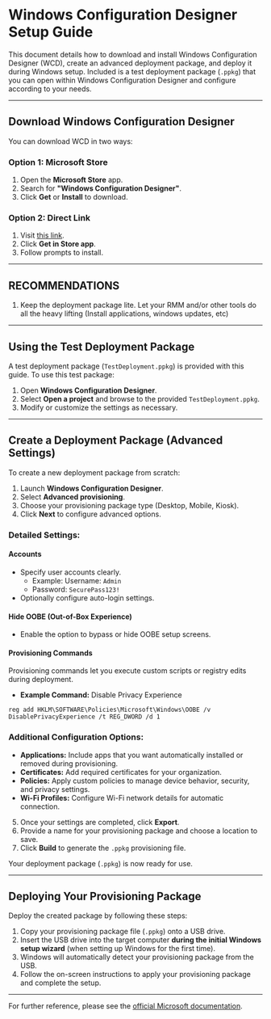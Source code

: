 # Windows Configuration Designer Setup Guide

This document details how to download and install Windows Configuration Designer (WCD), create an advanced deployment package, and deploy it during Windows setup. Included is a test deployment package (`.ppkg`) that you can open within Windows Configuration Designer and configure according to your needs.

---

## Download Windows Configuration Designer

You can download WCD in two ways:

### Option 1: Microsoft Store
1. Open the **Microsoft Store** app.
2. Search for **"Windows Configuration Designer"**.
3. Click **Get** or **Install** to download.

### Option 2: Direct Link
1. Visit [this link](https://apps.microsoft.com/detail/9NBLGGH4TX22?hl=en-us&gl=US&ocid=pdpshare).
2. Click **Get in Store app**.
3. Follow prompts to install.

---

## RECOMMENDATIONS

1. Keep the deployment package lite. Let your RMM and/or other tools do all the heavy lifting (Install applications, windows updates, etc)

---

## Using the Test Deployment Package

A test deployment package (`TestDeployment.ppkg`) is provided with this guide. To use this test package:

1. Open **Windows Configuration Designer**.
2. Select **Open a project** and browse to the provided `TestDeployment.ppkg`.
3. Modify or customize the settings as necessary.

---

## Create a Deployment Package (Advanced Settings)

To create a new deployment package from scratch:

1. Launch **Windows Configuration Designer**.
2. Select **Advanced provisioning**.
3. Choose your provisioning package type (Desktop, Mobile, Kiosk).
4. Click **Next** to configure advanced options.

### Detailed Settings:

#### Accounts
- Specify user accounts clearly.
  - Example: Username: `Admin`
  - Password: `SecurePass123!`
- Optionally configure auto-login settings.

#### Hide OOBE (Out-of-Box Experience)
- Enable the option to bypass or hide OOBE setup screens.

#### Provisioning Commands
Provisioning commands let you execute custom scripts or registry edits during deployment.

- **Example Command:** Disable Privacy Experience

```batch
reg add HKLM\SOFTWARE\Policies\Microsoft\Windows\OOBE /v DisablePrivacyExperience /t REG_DWORD /d 1
```

### Additional Configuration Options:

- **Applications:** Include apps that you want automatically installed or removed during provisioning.
- **Certificates:** Add required certificates for your organization.
- **Policies:** Apply custom policies to manage device behavior, security, and privacy settings.
- **Wi-Fi Profiles:** Configure Wi-Fi network details for automatic connection.

5. Once your settings are completed, click **Export**.
6. Provide a name for your provisioning package and choose a location to save.
7. Click **Build** to generate the `.ppkg` provisioning file.

Your deployment package (`.ppkg`) is now ready for use.

---

## Deploying Your Provisioning Package

Deploy the created package by following these steps:

1. Copy your provisioning package file (`.ppkg`) onto a USB drive.
2. Insert the USB drive into the target computer **during the initial Windows setup wizard** (when setting up Windows for the first time).
3. Windows will automatically detect your provisioning package from the USB.
4. Follow the on-screen instructions to apply your provisioning package and complete the setup.

---

For further reference, please see the [official Microsoft documentation](https://docs.microsoft.com/windows/configuration/provisioning-packages/provisioning-packages).

